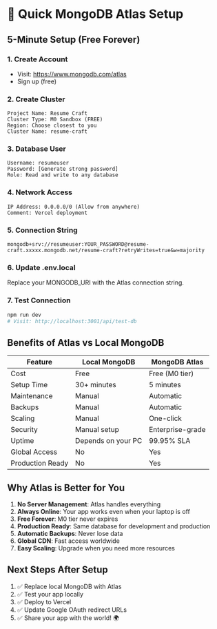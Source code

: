 # 🚀 Quick MongoDB Atlas Setup

## 5-Minute Setup (Free Forever)

### 1. Create Account
- Visit: https://www.mongodb.com/atlas
- Sign up (free)

### 2. Create Cluster
```
Project Name: Resume Craft
Cluster Type: M0 Sandbox (FREE)
Region: Choose closest to you
Cluster Name: resume-craft
```

### 3. Database User
```
Username: resumeuser
Password: [Generate strong password]
Role: Read and write to any database
```

### 4. Network Access
```
IP Address: 0.0.0.0/0 (Allow from anywhere)
Comment: Vercel deployment
```

### 5. Connection String
```
mongodb+srv://resumeuser:YOUR_PASSWORD@resume-craft.xxxxx.mongodb.net/resume-craft?retryWrites=true&w=majority
```

### 6. Update .env.local
Replace your MONGODB_URI with the Atlas connection string.

### 7. Test Connection
```bash
npm run dev
# Visit: http://localhost:3001/api/test-db
```

## Benefits of Atlas vs Local MongoDB

| Feature | Local MongoDB | MongoDB Atlas |
|---------|---------------|---------------|
| Cost | Free | Free (M0 tier) |
| Setup Time | 30+ minutes | 5 minutes |
| Maintenance | Manual | Automatic |
| Backups | Manual | Automatic |
| Scaling | Manual | One-click |
| Security | Manual setup | Enterprise-grade |
| Uptime | Depends on your PC | 99.95% SLA |
| Global Access | No | Yes |
| Production Ready | No | Yes |

## Why Atlas is Better for You

1. **No Server Management**: Atlas handles everything
2. **Always Online**: Your app works even when your laptop is off
3. **Free Forever**: M0 tier never expires
4. **Production Ready**: Same database for development and production
5. **Automatic Backups**: Never lose data
6. **Global CDN**: Fast access worldwide
7. **Easy Scaling**: Upgrade when you need more resources

## Next Steps After Setup

1. ✅ Replace local MongoDB with Atlas
2. ✅ Test your app locally
3. ✅ Deploy to Vercel
4. ✅ Update Google OAuth redirect URLs
5. ✅ Share your app with the world! 🌍